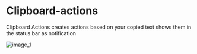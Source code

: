 # Clipboard-actions

Clipboard Actions creates actions based on your copied text shows them in the status bar as notification

![image_1](https://user-images.githubusercontent.com/51087455/85912999-941b5300-b84e-11ea-9a22-f29a0536fc66.jpeg)
